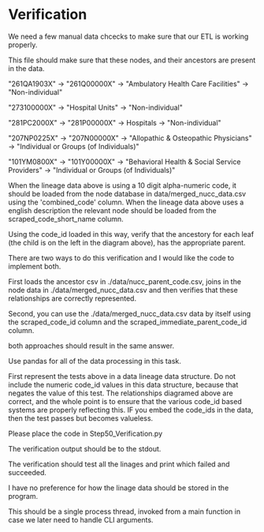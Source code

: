 Verification
==================

We need a few manual data chcecks to make sure that our ETL is working properly.

This file should make sure that these nodes, and their ancestors are present in the data.

"261QA1903X" -> "261Q00000X" -> "Ambulatory Health Care Facilities" -> "Non-individual"

"273100000X" -> "Hospital Units" -> "Non-individual"

"281PC2000X" -> "281P00000X" -> Hospitals ->  "Non-individual"

"207NP0225X" -> "207N00000X" -> "Allopathic & Osteopathic Physicians" -> "Individual or Groups (of Individuals)"

"101YM0800X" -> "101Y00000X" -> "Behavioral Health & Social Service Providers" -> "Individual or Groups (of Individuals)"

When the lineage data above is using a 10 digit alpha-numeric code, it should be loaded from the node database in data/merged_nucc_data.csv using the 'combined_code' column.
When the lineage data above uses a english description the relevant node should be loaded from the scraped_code_short_name column.

Using the code_id loaded in this way, verify that the ancestory for each leaf (the child is on the left in the diagram above), has the appropriate parent.

There are two ways to do this verification and I would like the code to implement both.

First loads the ancestor csv in ./data/nucc_parent_code.csv, joins in the node data in ./data/merged_nucc_data.csv
and then verifies that these relationships are correctly represented.

Second, you can use the ./data/merged_nucc_data.csv data by itself using the scraped_code_id column and the scraped_immediate_parent_code_id column.

both approaches should result in the same answer.

Use pandas for all of the data processing in this task.

First represent the tests above in a data lineage data structure. Do not include the numeric code_id values in this data structure, because that negates the value of this test.
The relationships diagramed above are correct, and the whole point is to ensure that the various code_id based systems are properly reflecting this.
IF you embed the code_ids in the data, then the test passes but becomes valueless.

Please place the code in Step50_Verification.py

The verification output should be to the stdout.

The verification should test all the linages and print which failed and succeeded.

I have no preference for how the linage data should be stored in the program.

This should be a single process thread, invoked from a main function in case we later need to handle CLI arguments.
